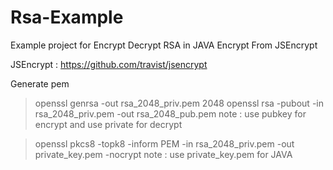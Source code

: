 # Rsa-Example
Example project for Encrypt Decrypt RSA in JAVA Encrypt From JSEncrypt

JSEncrypt : https://github.com/travist/jsencrypt

Generate pem

> openssl genrsa -out rsa_2048_priv.pem 2048
> openssl rsa -pubout -in rsa_2048_priv.pem -out rsa_2048_pub.pem
  note : use pubkey for encrypt and use private for decrypt 

> openssl pkcs8 -topk8 -inform PEM -in rsa_2048_priv.pem -out private_key.pem -nocrypt 
  note : use private_key.pem for JAVA
